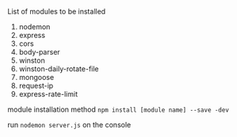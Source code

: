 List of modules to be installed
1. nodemon
2. express
3. cors
4. body-parser
5. winston
6. winston-daily-rotate-file
7. mongoose
8. request-ip
9. express-rate-limit

module installation method
`npm install [module name] --save -dev`

run `nodemon server.js` on the console
